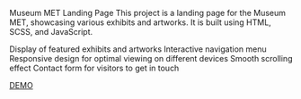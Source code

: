 Museum MET Landing Page
This project is a landing page for the Museum MET, showcasing various exhibits and artworks. It is built using HTML, SCSS, and JavaScript.

Display of featured exhibits and artworks
Interactive navigation menu
Responsive design for optimal viewing on different devices
Smooth scrolling effect
Contact form for visitors to get in touch

 [DEMO](https://Dka888.github.io/MET)

